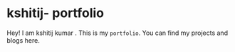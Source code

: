 # kshitij- portfolio

Hey! I am kshitij kumar . This is my `portfolio`. You can find my projects and blogs here.
